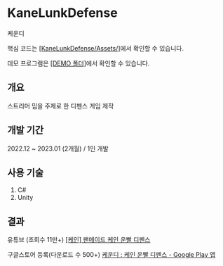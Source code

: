 # KaneLunkDefense
케운디

핵심 코드는 [[KaneLunkDefense/Assets/]](https://github.com/ymh1995s/KaneLunkDefense/tree/master/Assets/Scripts)에서 확인할 수 있습니다.

데모 프로그램은 [[DEMO 폴더]](https://github.com/ymh1995s/KaneLunkDefense/tree/master/DEMO)에서 확인할 수 있습니다.

## 개요
스트리머 밈을 주제로 한 디펜스 게임 제작

## 개발 기간
2022.12 ~ 2023.01 (2개월) / 1인 개발

## 사용 기술
1. C#
2. Unity

## 결과
유튜브 (조회수 11만+)
[[케인] 팬메이드 케인 운빨 디펜스](https://www.youtube.com/watch?v=HcRBVWXPEUM&t=565s)

구글스토어 등록(다운로드 수 500+)
[케운디 : 케인 운빨 디펜스 - Google Play 앱](https://play.google.com/store/apps/details?id=com.DonTongDan.KaneLuckDefense&hl=ko-KR)
